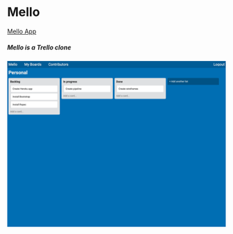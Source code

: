 # Mello

[Mello App](https://www.google.com)

##### Mello is a Trello clone

![](https://github.com/bflaskrud/mello-frontend/blob/master/Images/mello.png)